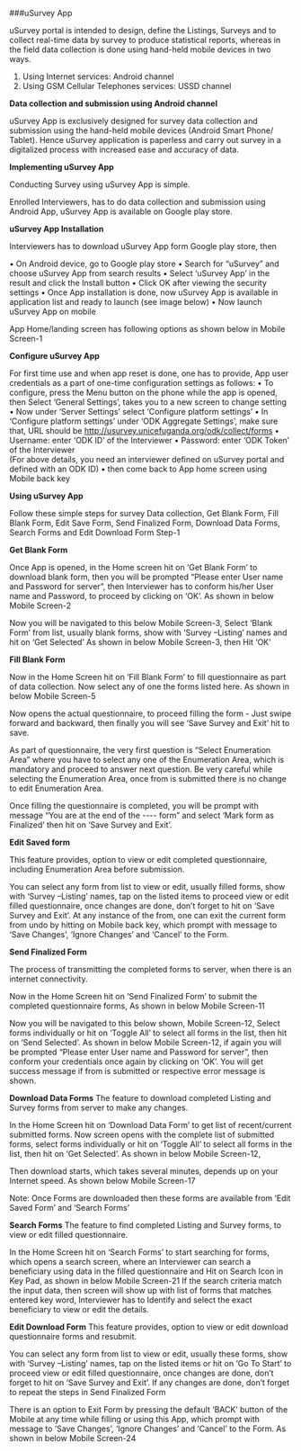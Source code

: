 ###uSurvey App

uSurvey portal is intended to design, define the Listings, Surveys and to collect real-time data by survey to produce statistical reports, whereas in the field data collection is done using hand-held mobile devices in two ways.

1. Using Internet services: Android channel
2. Using GSM Cellular Telephones services: USSD channel

<b>Data collection and submission using Android channel</b>

uSurvey App is exclusively designed for survey data collection and submission using the hand-held mobile devices (Android Smart Phone/ Tablet). Hence uSurvey application is paperless and carry out survey in a digitalized process with increased ease and accuracy of data. 

<b>Implementing uSurvey App</b>

Conducting Survey using uSurvey App is simple.

Enrolled Interviewers, has to do data collection and submission using Android App, uSurvey App is available on Google play store.

<b>uSurvey App Installation</b>

 Interviewers has to download uSurvey App form Google play store, then 

• On Android device, go to Google play store
• Search for “uSurvey” and choose uSurvey App from search results
• Select ‘uSurvey App’ in the result and click the Install button 
• Click OK after viewing the security settings
• Once App installation is done, now uSurvey App is available in application list and ready to launch (see image below)
• Now launch uSurvey App on mobile

App Home/landing screen has following options as shown below in Mobile Screen-1

<b>Configure uSurvey App</b>

For first time use and when app reset is done, one has to provide, App user credentials as a part of one-time configuration settings as follows:
• To configure, press the Menu button on the phone while the app is opened, then Select ‘General Settings’, takes you to a new screen to change setting
• Now under ‘Server Settings’ select ‘Configure platform settings’
• In ‘Configure platform settings’ under ‘ODK Aggregate Settings’, make sure that, URL should be http://usurvey.unicefuganda.org/odk/collect/forms
• Username: enter ‘ODK ID’ of the Interviewer
• Password: enter ‘ODK Token’ of the Interviewer <br> (For above details, you need an interviewer defined on uSurvey portal and defined with an ODK ID)
• then come back to App home screen using Mobile back key

<b>Using uSurvey App</b>

Follow these simple steps for survey Data collection, Get Blank Form, Fill Blank Form, Edit Save Form, Send Finalized Form, Download Data Forms, Search Forms and Edit Download Form
Step-1

<b>Get Blank Form</b>

Once App is opened, in the Home screen hit on ‘Get Blank Form’ to download blank form, then you will be prompted “Please enter User name and Password for server”, then Interviewer has to conform his/her User name and Password, to proceed by clicking on ‘OK’. As shown in below Mobile Screen-2

Now you will be navigated to this below Mobile Screen-3, Select ‘Blank Form’ from list, usually blank forms, show with ‘Survey –Listing’ names and hit on ‘Get Selected’ As shown in below Mobile Screen-3, then Hit ‘OK’

<b>Fill Blank Form</b>

Now in the Home Screen hit on ‘Fill Blank Form’ to fill questionnaire as part of data collection. Now select any of one the forms listed here. As shown in below Mobile Screen-5

Now opens the actual questionnaire, to proceed filling the form - Just swipe forward and backward, then finally you will see ‘Save Survey and Exit’ hit to save.

As part of questionnaire, the very first question is “Select Enumeration Area” where you have to select any one of the Enumeration Area, which is mandatory and proceed to answer next question. 
Be very careful while selecting the Enumeration Area, once from is submitted there is no change to edit Enumeration Area.

Once filling the questionnaire is completed, you will be prompt with message “You are at the end of the ---- form” and select ‘Mark form as Finalized’ then hit on ‘Save Survey and Exit’.

<b>Edit Saved form</b>

This feature provides, option to view or edit completed questionnaire, including Enumeration Area before submission.

You can select any form from list to view or edit, usually filled forms, show with ‘Survey –Listing’ names, tap on the listed items to proceed view or edit filled questionnaire, once changes are done, don’t forget to hit on ‘Save Survey and Exit’. At any instance of the from, one can exit the current form from undo by hitting on Mobile back key, which prompt with message to ‘Save Changes’, ‘Ignore Changes’ and ‘Cancel’ to the Form.

<b>Send Finalized Form</b>

The process of transmitting the completed forms to server, when there is an internet connectivity.

Now in the Home Screen hit on ‘Send Finalized Form’ to submit the completed questionnaire forms, As shown in below Mobile Screen-11

Now you will be navigated to this below shown, Mobile Screen-12, Select forms individually or hit on ‘Toggle All’ to select all forms in the list, then hit on ‘Send Selected’. As shown in below Mobile Screen-12, if again you will be prompted “Please enter User name and Password for server”, then conform your credentials once again by clicking on ‘OK’. You will get success message if from is submitted or respective error message is shown.

<b>Download Data Forms</b>
The feature to download completed Listing and Survey forms from server to make any changes.

In the Home Screen hit on ‘Download Data Form’ to get list of recent/current submitted forms. Now screen opens with the complete list of submitted forms, select forms individually or hit on ‘Toggle All’ to select all forms in the list, then hit on ‘Get Selected’. As shown in below Mobile Screen-12, 

Then download starts, which takes several minutes, depends up on your Internet speed. As shown below Mobile Screen-17

Note: Once Forms are downloaded then these forms are available from ‘Edit Saved Form’ and ‘Search Forms’ 

<b>Search Forms</b>
The feature to find completed Listing and Survey forms, to view or edit filled questionnaire.

In the Home Screen hit on ‘Search Forms’ to start searching for forms, which opens a search screen, where an Interviewer can search a beneficiary using data in the filled questionnaire and Hit on Search Icon in Key Pad, as shown in below Mobile Screen-21
If the search criteria match the input data, then screen will show up with list of forms that matches entered key word, Interviewer has to Identify and select the exact beneficiary to view or edit the details.

<b>Edit Download Form</b>
This feature provides, option to view or edit download questionnaire forms and resubmit.

You can select any form from list to view or edit, usually these forms, show with ‘Survey –Listing’ names, tap on the listed items or hit on ‘Go To Start’ to proceed view or edit filled questionnaire, once changes are done, don’t forget to hit on ‘Save Survey and Exit’. If any changes are done, don’t forget to repeat the steps in Send Finalized Form

There is an option to Exit Form by pressing the default ‘BACK’ button of the Mobile at any time while filling or using this App, which prompt with message to ‘Save Changes’, ‘Ignore Changes’ and ‘Cancel’ to the Form. As shown in below Mobile Screen-24
